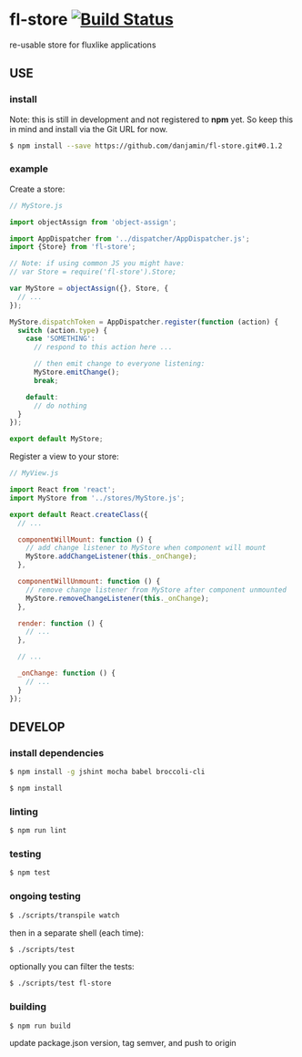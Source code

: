 # fl-store [![Build Status](https://travis-ci.org/danjamin/fl-store.svg)](https://travis-ci.org/danjamin/fl-store)

re-usable store for fluxlike applications

## USE

### install

Note: this is still in development and not registered to **npm** yet.
      So keep this in mind and install via the Git URL for now.

```sh
$ npm install --save https://github.com/danjamin/fl-store.git#0.1.2
```

### example

Create a store:

```js
// MyStore.js

import objectAssign from 'object-assign';

import AppDispatcher from '../dispatcher/AppDispatcher.js';
import {Store} from 'fl-store';

// Note: if using common JS you might have:
// var Store = require('fl-store').Store;

var MyStore = objectAssign({}, Store, {
  // ...
});

MyStore.dispatchToken = AppDispatcher.register(function (action) {
  switch (action.type) {
    case 'SOMETHING':
      // respond to this action here ...

      // then emit change to everyone listening:
      MyStore.emitChange();
      break;

    default:
      // do nothing
  }
});

export default MyStore;
```

Register a view to your store:

```js
// MyView.js

import React from 'react';
import MyStore from '../stores/MyStore.js';

export default React.createClass({
  // ...

  componentWillMount: function () {
    // add change listener to MyStore when component will mount
    MyStore.addChangeListener(this._onChange);
  },

  componentWillUnmount: function () {
    // remove change listener from MyStore after component unmounted
    MyStore.removeChangeListener(this._onChange);
  },

  render: function () {
    // ...
  },

  // ...

  _onChange: function () {
    // ...
  }
});
```

## DEVELOP

### install dependencies

```sh
$ npm install -g jshint mocha babel broccoli-cli
```

```sh
$ npm install
```

### linting

```sh
$ npm run lint
```

### testing

```sh
$ npm test
```

### ongoing testing

```sh
$ ./scripts/transpile watch
```

then in a separate shell (each time):

```sh
$ ./scripts/test
```

optionally you can filter the tests:

```sh
$ ./scripts/test fl-store
```

### building

```sh
$ npm run build
```

update package.json version, tag semver, and push to origin

